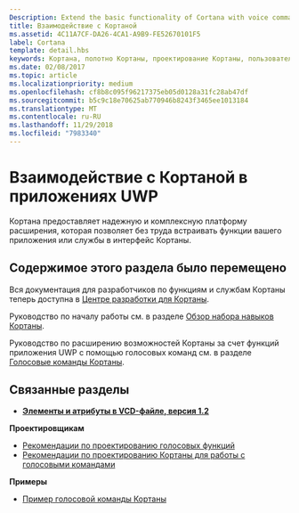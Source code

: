 ```yaml
---
Description: Extend the basic functionality of Cortana with voice commands that activate a UWP app and execute a single action.
title: Взаимодействие с Кортаной
ms.assetid: 4C11A7CF-DA26-4CA1-A9B9-FE52670101F5
label: Cortana
template: detail.hbs
keywords: Кортана, полотно Кортаны, проектирование Кортаны, пользовательский интерфейс, голосовые команды, VCD
ms.date: 02/08/2017
ms.topic: article
ms.localizationpriority: medium
ms.openlocfilehash: cf8b8c095f96217375eb05d0128a31fc28ab47df
ms.sourcegitcommit: b5c9c18e70625ab770946b8243f3465ee1013184
ms.translationtype: MT
ms.contentlocale: ru-RU
ms.lasthandoff: 11/29/2018
ms.locfileid: "7983340"
---
```

# <a name="cortana-interactions-in-uwp-apps"></a>Взаимодействие с Кортаной в приложениях UWP

Кортана предоставляет надежную и комплексную платформу расширения, которая позволяет без труда встраивать функции вашего приложения или службы в интерфейс Кортаны.

## <a name="weve-moved"></a>Содержимое этого раздела было перемещено

Вся документация для разработчиков по функциям и службам Кортаны теперь доступна в [Центре разработки для Кортаны](https://developer.microsoft.com/cortana).

Руководство по началу работы см. в разделе [Обзор набора навыков Кортаны](https://docs.microsoft.com/cortana/skills/overview).

Руководство по расширению возможностей Кортаны за счет функций приложения UWP с помощью голосовых команд см. в разделе [Голосовые команды Кортаны](https://docs.microsoft.com/cortana/voice-commands/vcd). 

## <a name="related-articles"></a>Связанные разделы

* [**Элементы и атрибуты в VCD-файле, версия 1.2**](https://docs.microsoft.com/uwp/schemas/voicecommands/voice-command-elements-and-attributes-1-2)

**Проектировщикам**
* [Рекомендации по проектированию голосовых функций](speech-interactions.md)
* [Рекомендации по проектированию Кортаны для работы с голосовыми командами](https://docs.microsoft.com/cortana/voice-commands/voicecommand-design-guidelines)

**Примеры**
* [Пример голосовой команды Кортаны](http://go.microsoft.com/fwlink/p/?LinkID=619899)
 

 





